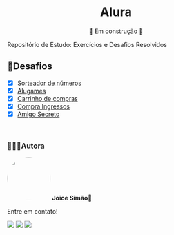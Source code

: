 <h1 align="center">Alura</h1>
<p align="center">🚧 Em construção 🚧</p>

<p>Repositório de Estudo: Exercícios e Desafios Resolvidos</p>

<h2>🎯Desafios</h2>

- [x] <a href="https://github.com/Joice-Simao/Alura/tree/main/L%C3%B3gica%20de%20Programa%C3%A7%C3%A3o/Desafios/sorteador-numeros">Sorteador de números</a>
- [x] <a href="https://github.com/Joice-Simao/Alura/tree/main/L%C3%B3gica%20de%20Programa%C3%A7%C3%A3o/Desafios/alugames">Alugames</a>
- [x] <a href="https://github.com/Joice-Simao/Alura/blob/main/L%C3%B3gica%20de%20Programa%C3%A7%C3%A3o/Desafios/carrinho-compras/js/app.js">Carrinho de compras</a>
- [x] <a href="https://github.com/Joice-Simao/Alura/tree/main/L%C3%B3gica%20de%20Programa%C3%A7%C3%A3o/Desafios/ingresso">Compra Ingressos</a>
- [x] <a href="https://github.com/Joice-Simao/Alura/blob/main/L%C3%B3gica%20de%20Programa%C3%A7%C3%A3o/Desafios/amigo-secreto/js/app.js
">Amigo Secreto</a>

<br>

### 👩🏽‍💻Autora
<img style="border-radius: 50%;" src="https://i.imgur.com/n7iVrD1.png" width="100px;" alt=""/>
 <b>Joice Simão🌱</b>
<p>Entre em contato!</p>
<a href="https://www.linkedin.com/in/joice-sim%C3%A3o-leite-520496221/"><img src="https://img.shields.io/badge/linkedin-%230077B5.svg?&style=for-the-badge&logo=linkedin&logoColor=white&link=mailto:https://www.linkedin.com/in/joice-sim%C3%A3o-leite-520496221/"></a>
<a href="https://discord.com/users/876857533036363806" target="_blank"><img src="https://img.shields.io/badge/Discord-7289DA?style=for-the-badge&logo=discord&logoColor=white" target="_blank"></a>
<a href = "mailto:joice.simao@hotmail.com"><img src="https://img.shields.io/badge/-Hotmail-%23333?style=for-the-badge&logo=microsoft-outlook&logoColor=white" target="_blank"></a>
